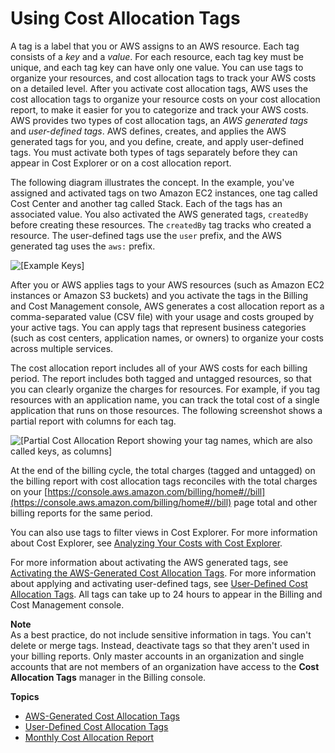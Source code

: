 # Using Cost Allocation Tags<a name="cost-alloc-tags"></a>

A tag is a label that you or AWS assigns to an AWS resource\. Each tag consists of a *key* and a *value*\. For each resource, each tag key must be unique, and each tag key can have only one value\. You can use tags to organize your resources, and cost allocation tags to track your AWS costs on a detailed level\. After you activate cost allocation tags, AWS uses the cost allocation tags to organize your resource costs on your cost allocation report, to make it easier for you to categorize and track your AWS costs\. AWS provides two types of cost allocation tags, an *AWS generated tags* and *user\-defined tags*\. AWS defines, creates, and applies the AWS generated tags for you, and you define, create, and apply user\-defined tags\. You must activate both types of tags separately before they can appear in Cost Explorer or on a cost allocation report\.

The following diagram illustrates the concept\. In the example, you've assigned and activated tags on two Amazon EC2 instances, one tag called Cost Center and another tag called Stack\. Each of the tags has an associated value\. You also activated the AWS generated tags, `createdBy` before creating these resources\. The `createdBy` tag tracks who created a resource\. The user\-defined tags use the `user` prefix, and the AWS generated tag uses the `aws:` prefix\.

![\[Example Keys\]](http://docs.aws.amazon.com/awsaccountbilling/latest/aboutv2/images/Tag_Example.png)

After you or AWS applies tags to your AWS resources \(such as Amazon EC2 instances or Amazon S3 buckets\) and you activate the tags in the Billing and Cost Management console, AWS generates a cost allocation report as a comma\-separated value \(CSV file\) with your usage and costs grouped by your active tags\. You can apply tags that represent business categories \(such as cost centers, application names, or owners\) to organize your costs across multiple services\.

The cost allocation report includes all of your AWS costs for each billing period\. The report includes both tagged and untagged resources, so that you can clearly organize the charges for resources\. For example, if you tag resources with an application name, you can track the total cost of a single application that runs on those resources\. The following screenshot shows a partial report with columns for each tag\.

![\[Partial Cost Allocation Report showing your tag names, which are also called keys, as columns\]](http://docs.aws.amazon.com/awsaccountbilling/latest/aboutv2/images/CostAllocationPartExampleReport.png)

At the end of the billing cycle, the total charges \(tagged and untagged\) on the billing report with cost allocation tags reconciles with the total charges on your [https://console.aws.amazon.com/billing/home#//bill](https://console.aws.amazon.com/billing/home#//bill) page total and other billing reports for the same period\. 

You can also use tags to filter views in Cost Explorer\. For more information about Cost Explorer, see [Analyzing Your Costs with Cost Explorer](ce-what-is.md)\. 

 For more information about activating the AWS generated tags, see [Activating the AWS\-Generated Cost Allocation Tags](activate-built-in-tags.md)\. For more information about applying and activating user\-defined tags, see [User\-Defined Cost Allocation Tags](custom-tags.md)\. All tags can take up to 24 hours to appear in the Billing and Cost Management console\.

**Note**  
As a best practice, do not include sensitive information in tags\.
You can't delete or merge tags\. Instead, deactivate tags so that they aren't used in your billing reports\.
Only master accounts in an organization and single accounts that are not members of an organization have access to the **Cost Allocation Tags** manager in the Billing console\.

**Topics**
+ [AWS\-Generated Cost Allocation Tags](aws-tags.md)
+ [User\-Defined Cost Allocation Tags](custom-tags.md)
+ [Monthly Cost Allocation Report](configurecostallocreport.md)